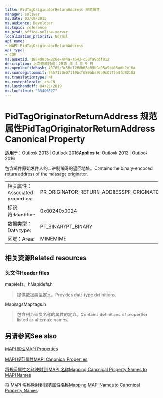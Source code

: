 ```yaml
---
title: PidTagOriginatorReturnAddress 规范属性
manager: soliver
ms.date: 03/09/2015
ms.audience: Developer
ms.topic: reference
ms.prod: office-online-server
localization_priority: Normal
api_name:
- MAPI.PidTagOriginatorReturnAddress
api_type:
- COM
ms.assetid: 1884d83a-826e-494a-a643-c58fa9bdf812
description: 上次修改时间：2015 年 3 月 9 日
ms.openlocfilehash: 49705c3c56c1268b03e09b9a95a9aa86adb2e16a
ms.sourcegitcommit: 8657170d071f9bcf680aba50b9c07f2a4fb82283
ms.translationtype: MT
ms.contentlocale: zh-CN
ms.lasthandoff: 04/28/2019
ms.locfileid: "33406827"
---
```

# <a name="pidtagoriginatorreturnaddress-canonical-property"></a><span data-ttu-id="163ce-103">PidTagOriginatorReturnAddress 规范属性</span><span class="sxs-lookup"><span data-stu-id="163ce-103">PidTagOriginatorReturnAddress Canonical Property</span></span>

  
  
<span data-ttu-id="163ce-104">**适用于**：Outlook 2013 | Outlook 2016</span><span class="sxs-lookup"><span data-stu-id="163ce-104">**Applies to**: Outlook 2013 | Outlook 2016</span></span> 
  
<span data-ttu-id="163ce-105">包含邮件原始发件人的二进制编码的返回地址。</span><span class="sxs-lookup"><span data-stu-id="163ce-105">Contains the binary-encoded return address of the message originator.</span></span>
  
|||
|:-----|:-----|
|<span data-ttu-id="163ce-106">相关属性：</span><span class="sxs-lookup"><span data-stu-id="163ce-106">Associated properties:</span></span>  <br/> |<span data-ttu-id="163ce-107">PR_ORIGINATOR_RETURN_ADDRESS</span><span class="sxs-lookup"><span data-stu-id="163ce-107">PR_ORIGINATOR_RETURN_ADDRESS</span></span>  <br/> |
|<span data-ttu-id="163ce-108">标识符:</span><span class="sxs-lookup"><span data-stu-id="163ce-108">Identifier:</span></span>  <br/> |<span data-ttu-id="163ce-109">0x0024</span><span class="sxs-lookup"><span data-stu-id="163ce-109">0x0024</span></span>  <br/> |
|<span data-ttu-id="163ce-110">数据类型：</span><span class="sxs-lookup"><span data-stu-id="163ce-110">Data type:</span></span>  <br/> |<span data-ttu-id="163ce-111">PT_BINARY</span><span class="sxs-lookup"><span data-stu-id="163ce-111">PT_BINARY</span></span>  <br/> |
|<span data-ttu-id="163ce-112">区域：</span><span class="sxs-lookup"><span data-stu-id="163ce-112">Area:</span></span>  <br/> |<span data-ttu-id="163ce-113">MIME</span><span class="sxs-lookup"><span data-stu-id="163ce-113">MIME</span></span>  <br/> |
   
## <a name="related-resources"></a><span data-ttu-id="163ce-114">相关资源</span><span class="sxs-lookup"><span data-stu-id="163ce-114">Related resources</span></span>

### <a name="header-files"></a><span data-ttu-id="163ce-115">头文件</span><span class="sxs-lookup"><span data-stu-id="163ce-115">Header files</span></span>

<span data-ttu-id="163ce-116">mapidefs。h</span><span class="sxs-lookup"><span data-stu-id="163ce-116">Mapidefs.h</span></span>
  
> <span data-ttu-id="163ce-117">提供数据类型定义。</span><span class="sxs-lookup"><span data-stu-id="163ce-117">Provides data type definitions.</span></span>
    
<span data-ttu-id="163ce-118">Mapitags</span><span class="sxs-lookup"><span data-stu-id="163ce-118">Mapitags.h</span></span>
  
> <span data-ttu-id="163ce-119">包含列为替换名称的属性的定义。</span><span class="sxs-lookup"><span data-stu-id="163ce-119">Contains definitions of properties listed as alternate names.</span></span>
    
## <a name="see-also"></a><span data-ttu-id="163ce-120">另请参阅</span><span class="sxs-lookup"><span data-stu-id="163ce-120">See also</span></span>



[<span data-ttu-id="163ce-121">MAPI 属性</span><span class="sxs-lookup"><span data-stu-id="163ce-121">MAPI Properties</span></span>](mapi-properties.md)
  
[<span data-ttu-id="163ce-122">MAPI 规范属性</span><span class="sxs-lookup"><span data-stu-id="163ce-122">MAPI Canonical Properties</span></span>](mapi-canonical-properties.md)
  
[<span data-ttu-id="163ce-123">将规范属性名称映射到 MAPI 名称</span><span class="sxs-lookup"><span data-stu-id="163ce-123">Mapping Canonical Property Names to MAPI Names</span></span>](mapping-canonical-property-names-to-mapi-names.md)
  
[<span data-ttu-id="163ce-124">将 MAPI 名称映射到规范属性名称</span><span class="sxs-lookup"><span data-stu-id="163ce-124">Mapping MAPI Names to Canonical Property Names</span></span>](mapping-mapi-names-to-canonical-property-names.md)

